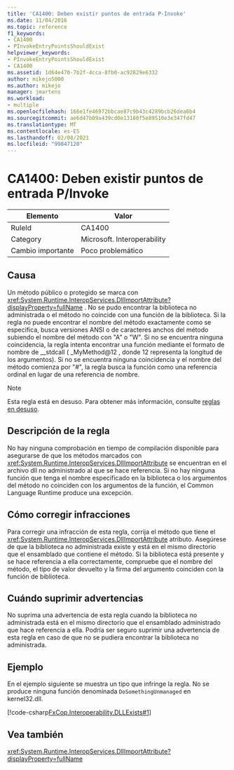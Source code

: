 ```yaml
---
title: 'CA1400: Deben existir puntos de entrada P-Invoke'
ms.date: 11/04/2016
ms.topic: reference
f1_keywords:
- CA1400
- PInvokeEntryPointsShouldExist
helpviewer_keywords:
- PInvokeEntryPointsShouldExist
- CA1400
ms.assetid: 1d64e470-7b2f-4cca-8fb0-ac92829e6332
author: mikejo5000
ms.author: mikejo
manager: jmartens
ms.workload:
- multiple
ms.openlocfilehash: 166e1fe46972bbcae87c9b43c4289bcb26dea8b4
ms.sourcegitcommit: ae6d47b09a439cd0e13180f5e89510e3e347fd47
ms.translationtype: MT
ms.contentlocale: es-ES
ms.lasthandoff: 02/08/2021
ms.locfileid: "99847120"
---
```

# <a name="ca1400-pinvoke-entry-points-should-exist"></a>CA1400: Deben existir puntos de entrada P/Invoke

|Elemento|Valor|
|-|-|
|RuleId|CA1400|
|Category|Microsoft. Interoperability|
|Cambio importante|Poco problemático|

## <a name="cause"></a>Causa
Un método público o protegido se marca con <xref:System.Runtime.InteropServices.DllImportAttribute?displayProperty=fullName> . No se pudo encontrar la biblioteca no administrada o el método no coincide con una función de la biblioteca. Si la regla no puede encontrar el nombre del método exactamente como se especifica, busca versiones ANSI o de caracteres anchos del método subiendo el nombre del método con "A" o "W". Si no se encuentra ninguna coincidencia, la regla intenta encontrar una función mediante el formato de nombre de __stdcall ( _MyMethod@12 , donde 12 representa la longitud de los argumentos). Si no se encuentra ninguna coincidencia y el nombre del método comienza por "#", la regla busca la función como una referencia ordinal en lugar de una referencia de nombre.

> [!NOTE]
> Esta regla está en desuso. Para obtener más información, consulte [reglas en desuso](fxcop-unported-deprecated-rules.md).

## <a name="rule-description"></a>Descripción de la regla
No hay ninguna comprobación en tiempo de compilación disponible para asegurarse de que los métodos marcados con <xref:System.Runtime.InteropServices.DllImportAttribute> se encuentran en el archivo dll no administrado al que se hace referencia. Si no hay ninguna función que tenga el nombre especificado en la biblioteca o los argumentos del método no coinciden con los argumentos de la función, el Common Language Runtime produce una excepción.

## <a name="how-to-fix-violations"></a>Cómo corregir infracciones
Para corregir una infracción de esta regla, corrija el método que tiene el <xref:System.Runtime.InteropServices.DllImportAttribute> atributo. Asegúrese de que la biblioteca no administrada existe y está en el mismo directorio que el ensamblado que contiene el método. Si la biblioteca está presente y se hace referencia a ella correctamente, compruebe que el nombre del método, el tipo de valor devuelto y la firma del argumento coinciden con la función de biblioteca.

## <a name="when-to-suppress-warnings"></a>Cuándo suprimir advertencias
No suprima una advertencia de esta regla cuando la biblioteca no administrada está en el mismo directorio que el ensamblado administrado que hace referencia a ella. Podría ser seguro suprimir una advertencia de esta regla en caso de que no se pudiera encontrar la biblioteca no administrada.

## <a name="example"></a>Ejemplo
En el ejemplo siguiente se muestra un tipo que infringe la regla. No se produce ninguna función denominada `DoSomethingUnmanaged` en kernel32.dll.

[!code-csharp[FxCop.Interoperability.DLLExists#1](../code-quality/codesnippet/CSharp/ca1400-p-invoke-entry-points-should-exist_1.cs)]

## <a name="see-also"></a>Vea también
 <xref:System.Runtime.InteropServices.DllImportAttribute?displayProperty=fullName>
